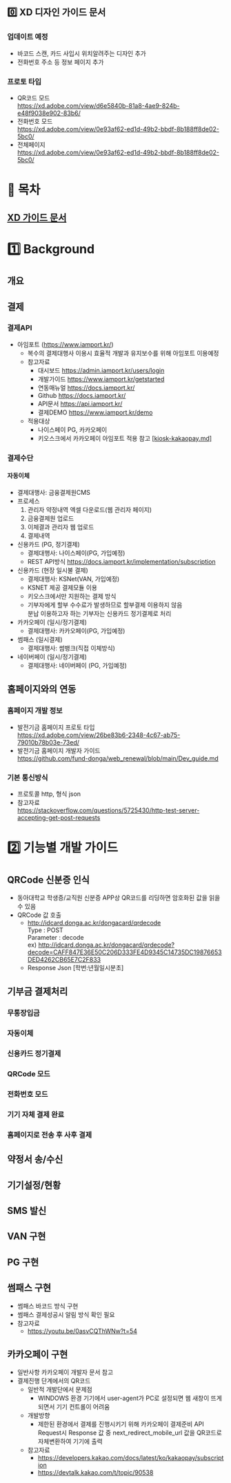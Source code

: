 ## :zero: XD 디자인 가이드 문서   
### 업데이트 예정
- 바코드 스캔, 카드 사입시 위치알려주는 디자인 추가
- 전화번호 주소 등 정보 페이지 추가
### 프로토 타입
- QR코드 모드  
https://xd.adobe.com/view/d6e5840b-81a8-4ae9-824b-e48f9038e902-83b6/
- 전화번호 모드  
https://xd.adobe.com/view/0e93af62-ed1d-49b2-bbdf-8b188ff8de02-5bc0/
- 전체페이지  
  https://xd.adobe.com/view/0e93af62-ed1d-49b2-bbdf-8b188ff8de02-5bc0/
# :blue_book: 목차
## [XD 가이드 문서](#zero-xd-가이드-문서)
# :one: Background
## 개요
## 결제
### 결제API
- 아임포트 (https://www.iamport.kr/)
  - 복수의 결제대행사 이용시 효율적 개발과 유지보수를 위해 아임포트 이용예정
  - 참고자료
    - 대시보드 https://admin.iamport.kr/users/login
    - 개발가이드 https://www.iamport.kr/getstarted
    - 연동매뉴얼 https://docs.iamport.kr/
    - Github https://docs.iamport.kr/
    - API문서 https://api.iamport.kr/
    - 결제DEMO https://www.iamport.kr/demo
  - 적용대상
    - 나이스페이 PG, 카카오페이
    - 키오스크에서 카카오페이 아임포트 적용 참고 [[kiosk-kakaopay.md]](kiosk-kakaopay.md)

### 결제수단
#### 자동이체
  - 결제대행사: 금융결제원CMS
  - 프로세스
    1. 관리자 약정내역 엑셀 다운로드(웹 관리자 페이지)
    2. 금융결제원 업로드
    3. 이체결과 관리자 웹 업로드
    4. 결제내역 
- 신용카드 (PG, 정기결제)
  - 결제대행사: 나이스페이(PG, 가입예정)
  - REST API방식 https://docs.iamport.kr/implementation/subscription
- 신용카드 (현장 일시불 결제)
  - 결제대행사: KSNet(VAN, 가입예정)
  - KSNET 제공 결제모듈 이용
  - 키오스크에서만 지원하는 결제 방식
  - 기부자에게 할부 수수료가 발생하므로 할부결제 이용하지 않음  
  분납 이용하고자 하는 기부자는 신용카드 정기결제로 처리
- 카카오페이 (일시/정기결제)
  - 결제대행사: 카카오페이(PG, 가입예정)
- 썸패스 (일시결제)
  - 결제대행사: 썸뱅크(직접 이체방식)
- 네이버페이 (일시/정기결제)
  - 결제대행사: 네이버페이 (PG, 가입예정)
## 홈페이지와의 연동
### 홈페이지 개발 정보
- 발전기금 홈페이지 프로토 타입  
https://xd.adobe.com/view/26be83b6-2348-4c67-ab75-79010b78b03e-73ed/
- 발전기금 홈페이지 개발자 가이드  
https://github.com/fund-donga/web_renewal/blob/main/Dev_guide.md
### 기본 통신방식
- 프로토콜 http, 형식 json
- 참고자료  
  https://stackoverflow.com/questions/5725430/http-test-server-accepting-get-post-requests

# :two: 기능별 개발 가이드
## QRCode 신분증 인식
- 동아대학교 학생증/교직원 신분증 APP상 QR코드를 리딩하면 암호화된 값을 읽을 수 있음
- QRCode 값 호출
  - http://idcard.donga.ac.kr/dongacard/qrdecode  
Type : POST  
Parameter : decode  
ex) http://idcard.donga.ac.kr/dongacard/qrdecode?decode=CAFF847E36E50C206D333FE4D9345C14735DC19876653DED4262CB65E7C2F833
  -  Response Json [학번:년월일시분초]
## 기부금 결제처리
### 무통장입금
### 자동이체
### 신용카드 정기결제
### QRCode 모드
### 전화번호 모드
### 기기 자체 결제 완료
### 홈페이지로 전송 후 사후 결제
## 약정서 송/수신
## 기기설정/현황
## SMS 발신
## VAN 구현
## PG 구현
## 썸패스 구현
- 썸패스 바코드 방식 구현
- 썸패스 결제성공시 알림 방식 확인 필요
- 참고자료
  - https://youtu.be/0asvCQThWNw?t=54
## 카카오페이 구현
- 일반사항 카카오페이 개발자 문서 참고
- 결제진행 단계에서의 QR코드
  - 일반적 개발단에서 문제점
    - WINDOWS 환경 기기에서 user-agent가 PC로 설정되면 웹 새창이 뜨게되면서 기기 컨트롤이 어려움
  - 개발방향
    - 제한된 환경에서 결제를 진행시키기 위해 카카오페이 결제준비 API Request시 Response 값 중 next_redirect_mobile_url 값을 QR코드로 자체변환하여 기기에 출력
  - 참고자료
    - https://developers.kakao.com/docs/latest/ko/kakaopay/subscription
    - https://devtalk.kakao.com/t/topic/90538